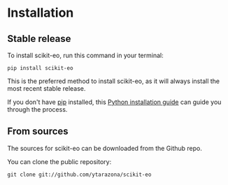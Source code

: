 # Installation

## Stable release

To install scikit-eo, run this command in your terminal:

```
pip install scikit-eo
```

This is the preferred method to install scikit-eo, as it will always install the most recent stable release.

If you don't have [pip](https://pip.pypa.io) installed, this [Python installation guide](http://docs.python-guide.org/en/latest/starting/installation/) can guide you through the process.

## From sources

The sources for scikit-eo can be downloaded from the Github repo.

You can clone the public repository:

```
git clone git://github.com/ytarazona/scikit-eo
```

```python

```
